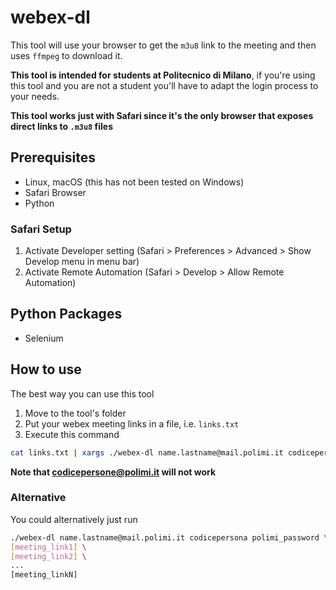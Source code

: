 # webex-dl
This tool will use your browser to get the `m3u8` link to the meeting and then uses `ffmpeg` to download it.

**This tool is intended for students at Politecnico di Milano**, if you're using this tool and you are not a student you'll have to adapt the login process to your needs.

**This tool works just with Safari since it's the only browser that exposes direct links to `.m3u8` files**

## Prerequisites
- Linux, macOS (this has not been tested on Windows)
- Safari Browser
- Python

### Safari Setup
1. Activate Developer setting (Safari > Preferences > Advanced > Show Develop menu in menu bar)
2. Activate Remote Automation (Safari > Develop > Allow Remote Automation)

## Python Packages
- Selenium

## How to use
The best way you can use this tool

1. Move to the tool's folder
2. Put your webex meeting links in a file, i.e. `links.txt`
3. Execute this command

```sh
cat links.txt | xargs ./webex-dl name.lastname@mail.polimi.it codicepersona polimi_password
```
**Note that codicepersone@polimi.it will not work**

### Alternative
You could alternatively just run

```sh
./webex-dl name.lastname@mail.polimi.it codicepersona polimi_password \
[meeting_link1] \
[meeting_link2] \
...
[meeting_linkN]
```